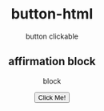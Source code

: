 # button-html
button clickable
<!DOCTYPE html>
<html>
  <style>
    body{
      text-align: center;
    }


  </style>
<body>

<h2>affirmation block</h2>


<p>block</p>



<button type="button" onclick="myFunction()">Click Me!</button>



<p id="demo1"></p>
<p id="demo2"></p>

<script>
function myFunction() {
  
  document.getElementById("demo1").innerHTML = "Hello !";
  
}
